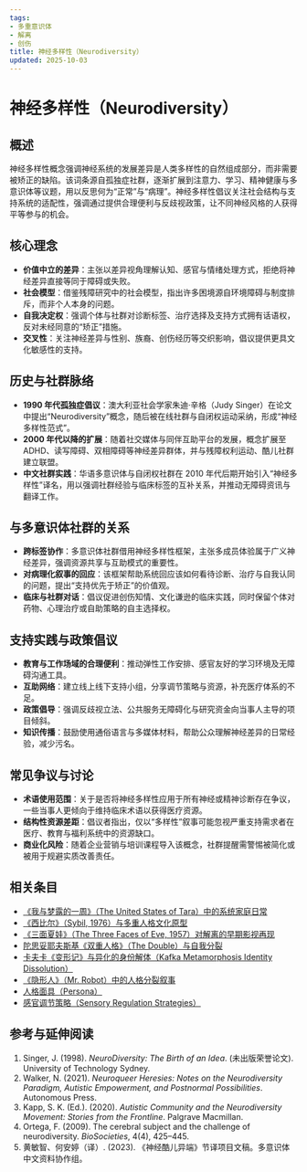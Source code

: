 ```yaml
---
tags:
- 多重意识体
- 解离
- 创伤
title: 神经多样性（Neurodiversity）
updated: 2025-10-03
---
```


# 神经多样性（Neurodiversity）

## 概述

神经多样性概念强调神经系统的发展差异是人类多样性的自然组成部分，而非需要被矫正的缺陷。该词条源自孤独症社群，逐渐扩展到注意力、学习、精神健康与多意识体等议题，用以反思何为“正常”与“病理”。神经多样性倡议关注社会结构与支持系统的适配性，强调通过提供合理便利与反歧视政策，让不同神经风格的人获得平等参与的机会。

## 核心理念

- **价值中立的差异**：主张以差异视角理解认知、感官与情绪处理方式，拒绝将神经差异直接等同于障碍或失败。
- **社会模型**：借鉴残障研究中的社会模型，指出许多困境源自环境障碍与制度排斥，而非个人本身的问题。
- **自我决定权**：强调个体与社群对诊断标签、治疗选择及支持方式拥有话语权，反对未经同意的“矫正”措施。
- **交叉性**：关注神经差异与性别、族裔、创伤经历等交织影响，倡议提供更具文化敏感性的支持。

## 历史与社群脉络

- **1990 年代孤独症倡议**：澳大利亚社会学家朱迪·辛格（Judy Singer）在论文中提出“Neurodiversity”概念，随后被在线社群与自闭权运动采纳，形成“神经多样性范式”。
- **2000 年代以降的扩展**：随着社交媒体与同伴互助平台的发展，概念扩展至 ADHD、读写障碍、双相障碍等神经差异群体，并与残障权利运动、酷儿社群建立联盟。
- **中文社群实践**：华语多意识体与自闭权社群在 2010 年代后期开始引入“神经多样性”译名，用以强调社群经验与临床标签的互补关系，并推动无障碍资讯与翻译工作。

## 与多意识体社群的关系

- **跨标签协作**：多意识体社群借用神经多样性框架，主张多成员体验属于广义神经差异，强调资源共享与互助模式的重要性。
- **对病理化叙事的回应**：该框架帮助系统回应该如何看待诊断、治疗与自我认同的问题，提出“支持优先于矫正”的价值观。
- **临床与社群对话**：倡议促进创伤知情、文化谦逊的临床实践，同时保留个体对药物、心理治疗或自助策略的自主选择权。

## 支持实践与政策倡议

- **教育与工作场域的合理便利**：推动弹性工作安排、感官友好的学习环境及无障碍沟通工具。
- **互助网络**：建立线上线下支持小组，分享调节策略与资源，补充医疗体系的不足。
- **政策倡导**：强调反歧视立法、公共服务无障碍化与研究资金向当事人主导的项目倾斜。
- **知识传播**：鼓励使用通俗语言与多媒体材料，帮助公众理解神经差异的日常经验，减少污名。

## 常见争议与讨论

- **术语使用范围**：关于是否将神经多样性应用于所有神经或精神诊断存在争议，一些当事人更倾向于维持临床术语以获得医疗资源。
- **结构性资源差距**：倡议者指出，仅以“多样性”叙事可能忽视严重支持需求者在医疗、教育与福利系统中的资源缺口。
- **商业化风险**：随着企业营销与培训课程导入该概念，社群提醒需警惕被简化或被用于规避实质改善责任。

## 相关条目

- [《我与梦露的一周》（The United States of Tara）中的系统家庭日常](/entries/United-States-Of-Tara-System-Daily-Life.md)
- [《西比尔》（Sybil, 1976）与多重人格文化原型](/entries/Sybil-1976-Cultural-Prototype.md)
- [《三面夏娃》（The Three Faces of Eve, 1957）对解离的早期影视再现](/entries/Three-Faces-Of-Eve-1957-Dissociation.md)
- [陀思妥耶夫斯基《双重人格》（The Double）与自我分裂](/entries/Dostoevsky-The-Double-Self-Division.md)
- [卡夫卡《变形记》与异化的身份解体（Kafka Metamorphosis Identity Dissolution）](/entries/Kafka-Metamorphosis-Identity-Dissolution.md)
- [《隐形人》（Mr. Robot）中的人格分裂叙事](/entries/Mr-Robot-DID-Narrative.md)
- [人格面具（Persona）](/entries/Persona.md)
- [感官调节策略（Sensory Regulation Strategies）](/entries/Sensory-Regulation-Strategies.md)

## 参考与延伸阅读

1. Singer, J. (1998). *NeuroDiversity: The Birth of an Idea*. (未出版荣誉论文). University of Technology Sydney.
2. Walker, N. (2021). *Neuroqueer Heresies: Notes on the Neurodiversity Paradigm, Autistic Empowerment, and Postnormal Possibilities*. Autonomous Press.
3. Kapp, S. K. (Ed.). (2020). *Autistic Community and the Neurodiversity Movement: Stories from the Frontline*. Palgrave Macmillan.
4. Ortega, F. (2009). The cerebral subject and the challenge of neurodiversity. *BioSocieties*, 4(4), 425–445.
5. 黄敏智、何安婷（译）. (2023). 《神经酷儿异端》节译项目文稿。多意识体中文资料协作组。
